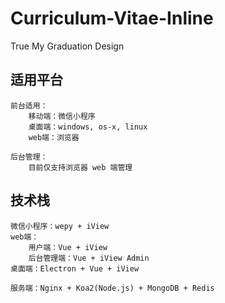 # Curriculum-Vitae-Inline

True My Graduation Design

## 适用平台

    前台适用：
        移动端：微信小程序
        桌面端：windows, os-x, linux
        web端：浏览器

    后台管理：
        目前仅支持浏览器 web 端管理


## 技术栈

    微信小程序：wepy + iView
    web端：
        用户端：Vue + iView
        后台管理端：Vue + iView Admin
    桌面端：Electron + Vue + iView

    服务端：Nginx + Koa2(Node.js) + MongoDB + Redis

